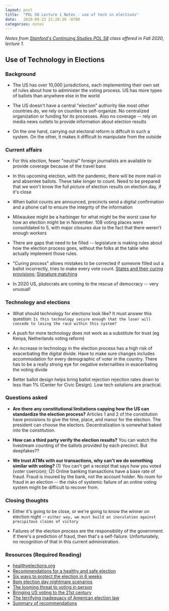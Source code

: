 ```yaml
---
layout: post
title:  "POL 58 Lecture 1 Notes - use of tech in elections"
date:   2020-09-23 21:20:39 -0700
categories: notes
---
```


*Notes from [Stanford's Continuing Studies POL 58][pol 58] class offered in Fall 2020, lecture 1.*

## Use of Technology in Elections

### Background
- The US has over 10,000 jurisdictions, each implementing their own set of rules about how to administer the voting process. US has more types of ballots than anywhere else in the world

- The US doesn't have a central "election" authority like most other countries do, we rely on counties to self-organize. No centralized organization or funding for its processes. Also no coverage -- rely on media news outlets to provide information about election results

- On the one hand, carrying out electoral reform is diffcult in such a system. On the other, it makes it difficult to manipulate from the outside

### Current affairs

- For this election, fewer "neutral" foreign journalists are available to provide coverage because of the travel bans

- In this upcoming election, with the pandemic, there will be more mail-in and absentee ballots. These take longer to count. Need to be prepared that we won't know the full picture of election results on election day, if it's close

- When ballot counts are announced, precincts send a digital confirmation and a phone call to ensure the integrity of the information

- Milwaukee might be a harbinger for what might be the worst case for how an election might be in November. 108 voting places were consolidated to 5, with major closures due to the fact that there weren't enough workers

- There are gaps that need to be filled -- legislature is making rules about how the election process goes, without the folks at the table who actually implement those rules.

- "Curing process" allows mistakes to be corrected if someone filled out a ballot incorrectly, tries to make every vote count. [States and their curing provisions][states and provisions]; [Signature matching][signature matching]

- In 2020 US, plutocrats are coming to the rescue of democracy -- very unusual!

### Technology and elections
- What should technology for elections look like? It must answer this question: `Is this technology secure enough that the loser will concede to losing the race within this system?`

- A push for more technology does not work as a substitute for trust (eg Kenya, Netherlands voting reform)

- An increase in technology in the election process has a high risk of exacerbating the digital divide. Have to make sure changes includes accommodation for every demographic of voter in the country. There has to be a really strong eye for negative externalities in exacerbating the voting divide

- Better ballot design helps bring ballot rejection rejection rates down to less than 1% (Center for Civic Design). Low tech solutions are practical.

### Questions asked

- **Are there any constitutional limitations capping how the US can standardize the election process?** Articles 1 and 2 of the constitution have provisions to give the time, place, and manor for the election. The president can choose the electors. Decentralization is somewhat baked into the constitution.

- **How can a third party verify the election results?** You can watch the livestream counting of the ballots provided by each precinct. But deepfakes??

- **We trust ATMs with our transactions, why can't we do something similar with voting?** (1) You can't get a receipt that says how you voted (voter coercion); (2) Online banking transactions have a base rate of fraud. Fraud is insured by the bank, not the account holder. No room for fraud in an election -- the risks of systemic failure of an online voting system might be difficult to recover from.

### Closing thoughts
- Either it's going to be close, or we're going to know the winner on election night -- `either way, we must build an inoculation against precipitous claims of victory`

- Failures of the election process are the responsibility of the government. If there's a prediction of fraud, then that's a self-failure. Unfortunately, no recognition of that in this current administration.

### Resources (Required Reading)
- [healthyelections.org][a]
- [Recommendations for a healthy and safe election][b]
- [Six ways to protect the election in 6 weeks][c]
- [8pm election day nightmare scenarios][d]
- [The looming threat to voting in person][e]
- [Bringing US voting to the 21st century][f]
- [The terrifying inadequacy of American election law][g]
- [Summary of recommendations][h]

[a]: https://healthyelections.org/
[b]: https://www.lawfareblog.com/ten-recommendations-ensure-healthy-and-trustworthy-2020-election
[c]: https://www.nytimes.com/2020/09/20/opinion/2020-election-security-voting.html?smid=tw-share
[d]: https://www.nytimes.com/2020/09/09/opinion/sunday/election-security-trump.html
[e]: https://www.theatlantic.com/ideas/archive/2020/06/looming-threat-voting-person/613552/
[f]: https://www.youtube.com/watch?v=PK8PR22-c_U&feature=emb_title
[g]: https://www.theatlantic.com/ideas/archive/2020/09/terrifying-inadequacy-american-election-law/616072/
[h]: https://fsi-live.s3.us-west-1.amazonaws.com/s3fs-public/stanford_cyber_policy_center-securing_american_elections.pdf

[pol 58]: https://continuingstudies.stanford.edu/courses/liberal-arts-and-sciences/technology-and-the-2020-election-how-silicon-valley-technologies-impact-our-elections-and-shape-our-democracy/20201_POL-58

[states and provisions]: https://www.ncsl.org/research/elections-and-campaigns/vopp-table-15-states-that-permit-voters-to-correct-signature-discrepancies.aspx

[signature matching]: https://www-cdn.law.stanford.edu/wp-content/uploads/2020/04/SLS_Signature_Verification_Report-5-15-20-FINAL.pdf